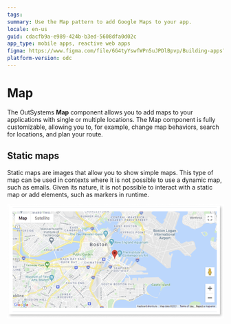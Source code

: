 ```yaml
---
tags: 
summary: Use the Map pattern to add Google Maps to your app.
locale: en-us
guid: cdacfb9a-e989-424b-b3ed-5608dfa0d02c  
app_type: mobile apps, reactive web apps
figma: https://www.figma.com/file/6G4tyYswfWPn5uJPDlBpvp/Building-apps?type=design&node-id=3203%3A16272&t=ZwHw8hXeFhwYsO5V-1
platform-version: odc
---
```


# Map

The OutSystems **Map** component allows you to add maps to your applications with single or multiple locations. The Map component is fully customizable, allowing you to, for example, change map behaviors, search for locations, and plan your route.
 
## Static maps 
Static maps are images that allow you to show simple maps. This type of map can be used in contexts where it is not possible to use a dynamic map, such as emails. Given its nature, it is not possible to interact with a static map or add elements, such as markers in runtime.

![Map pattern in the preview screen](<images/map-overview.png>)
